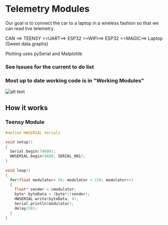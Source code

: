 # Telemetry Modules
Our goal is to connect the car to a laptop in a wireless fashion so that we can read live telemetry. 

CAN ==> TEENSY ==UART==> ESP32 ==WIFI==> ESP32 ==MAGIC==> Laptop (Sweet data graphs)

Plotting uses pySerial and Matplotlib

### See Issues for the current to do list
### Most up to date working code is in "Working Modules"



![alt text](Modules.jpg "Modules")


## How it works

### Teensy Module
```c
#define HWSERIAL Serial1

void setup() 
{
  Serial.begin(74880);
  HWSERIAL.begin(9600, SERIAL_8N1);
}
 
void loop() 
{
  for(float modulator= 50; modulator < 150; modulator++)
  {
    float* sender = &modulator;
    byte* byteData = (byte*)(sender);
    HWSERIAL.write(byteData, 4);
    Serial.println(modulator);
    delay(50);
  } 
}
```



```c

```


